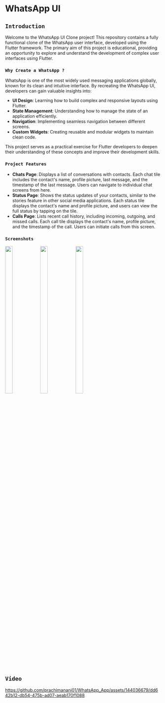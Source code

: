 # WhatsApp UI 

## `Introduction`

Welcome to the WhatsApp UI Clone project! This repository contains a fully functional clone of the WhatsApp user interface, developed using the Flutter framework. The primary aim of this project is educational, providing an opportunity to explore and understand the development of complex user interfaces using Flutter.

### `Why Create a WhatsApp ?`

WhatsApp is one of the most widely used messaging applications globally, known for its clean and intuitive interface. By recreating the WhatsApp UI, developers can gain valuable insights into:

- **UI Design**: Learning how to build complex and responsive layouts using Flutter.
- **State Management**: Understanding how to manage the state of an application efficiently.
- **Navigation**: Implementing seamless navigation between different screens.
- **Custom Widgets**: Creating reusable and modular widgets to maintain clean code.

This project serves as a practical exercise for Flutter developers to deepen their understanding of these concepts and improve their development skills.

### `Project Features`

- **Chats Page**: Displays a list of conversations with contacts. Each chat tile includes the contact's name, profile picture, last message, and the timestamp of the last message. Users can navigate to individual chat screens from here.
- **Status Page**: Shows the status updates of your contacts, similar to the stories feature in other social media applications. Each status tile displays the contact's name and profile picture, and users can view the full status by tapping on the tile.
- **Calls Page**: Lists recent call history, including incoming, outgoing, and missed calls. Each call tile displays the contact's name, profile picture, and the timestamp of the call. Users can initiate calls from this screen.

### `Screenshots`

<img align = "left"  src = "https://github.com/prachimanani01/WhatsApp_App/assets/144036679/1d7a40bd-33ff-4e97-84da-9226741f076c.png" width=22% height=35% >
<img src = "https://github.com/prachimanani01/WhatsApp_App/assets/144036679/26d9c8da-8e27-40cc-9123-81f33154ac4b.png" width=22% height=35% >
<img src = "https://github.com/prachimanani01/WhatsApp_App/assets/144036679/6a05a6c7-a046-49ef-8853-1a6384f9a2b2.png" width=22% height=35% >







## `Video`

https://github.com/prachimanani01/WhatsApp_App/assets/144036679/dd642b12-db54-475b-ad07-aeab170f1088

